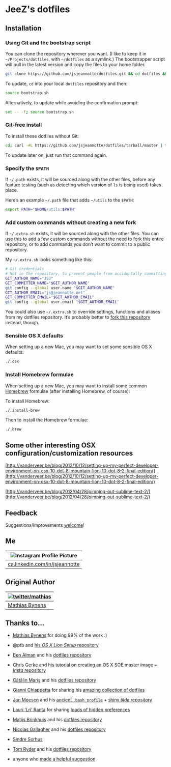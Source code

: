 # JeeZ's dotfiles

## Installation

### Using Git and the bootstrap script

You can clone the repository wherever you want. (I like to keep it in `~/Projects/dotfiles`, with `~/dotfiles` as a symlink.) The bootstrapper script will pull in the latest version and copy the files to your home folder.

```bash
git clone https://github.com/jsjeannotte/dotfiles.git && cd dotfiles && source bootstrap.sh
```

To update, `cd` into your local `dotfiles` repository and then:

```bash
source bootstrap.sh
```

Alternatively, to update while avoiding the confirmation prompt:

```bash
set -- -f; source bootstrap.sh
```

### Git-free install

To install these dotfiles without Git:

```bash
cd; curl -#L https://github.com/jsjeannotte/dotfiles/tarball/master | tar -xzv --strip-components 1 --exclude={README.md,bootstrap.sh}
```

To update later on, just run that command again.

### Specify the `$PATH`

If `~/.path` exists, it will be sourced along with the other files, before any feature testing (such as detecting which version of `ls` is being used) takes place.

Here’s an example `~/.path` file that adds `~/utils` to the `$PATH`:

```bash
export PATH="$HOME/utils:$PATH"
```

### Add custom commands without creating a new fork

If `~/.extra.sh` exists, it will be sourced along with the other files. You can use this to add a few custom commands without the need to fork this entire repository, or to add commands you don’t want to commit to a public repository.

My `~/.extra.sh` looks something like this:


```bash
# Git credentials
# Not in the repository, to prevent people from accidentally committing under my name
GIT_AUTHOR_NAME="JSJ"
GIT_COMMITTER_NAME="$GIT_AUTHOR_NAME"
git config --global user.name "$GIT_AUTHOR_NAME"
GIT_AUTHOR_EMAIL="js@jeannotte.net"
GIT_COMMITTER_EMAIL="$GIT_AUTHOR_EMAIL"
git config --global user.email "$GIT_AUTHOR_EMAIL"
```

You could also use `~/.extra.sh` to override settings, functions and aliases from my dotfiles repository. It’s probably better to [fork this repository](https://github.com/jsjeannotte/dotfiles/fork_select) instead, though.

### Sensible OS X defaults

When setting up a new Mac, you may want to set some sensible OS X defaults:

```bash
./.osx
```

### Install Homebrew formulae

When setting up a new Mac, you may want to install some common [Homebrew](http://brew.sh/) formulae (after installing Homebrew, of course):

To install Homebrew:

```bash
./.install-brew
```

Then to install the Homebrew formulae:

```bash
./.brew
```

## Some other interesting OSX configuration/customization resources

[http://vanderveer.be/blog/2012/10/12/setting-up-my-perfect-developer-environment-on-osx-10-dot-8-mountain-lion-10-dot-8-2-final-edition/](http://vanderveer.be/blog/2012/10/12/setting-up-my-perfect-developer-environment-on-osx-10-dot-8-mountain-lion-10-dot-8-2-final-edition/)

[http://vanderveer.be/blog/2012/04/28/pimping-out-sublime-text-2/](http://vanderveer.be/blog/2012/04/28/pimping-out-sublime-text-2/)

## Feedback

Suggestions/improvements
[welcome](https://github.com/jsjeannotte/dotfiles/issues)!

## Me

| ![Instagram Profile Picture](http://images.ak.instagram.com/profiles/profile_358654755_75sq_1366603600.jpg) |
|---|
| [ca.linkedin.com/in/jsjeannotte](ca.linkedin.com/in/jsjeannotte) |


## Original Author

| [![twitter/mathias](http://gravatar.com/avatar/24e08a9ea84deb17ae121074d0f17125?s=70)](http://twitter.com/mathias "Follow @mathias on Twitter") |
|---|
| [Mathias Bynens](http://mathiasbynens.be/) |


## Thanks to…

* [Mathias Bynens](http://mathiasbynens.be/) for doing 99% of the work :)
* @ptb and [his _OS X Lion Setup_ repository](https://github.com/ptb/Mac-OS-X-Lion-Setup)
* [Ben Alman](http://benalman.com/) and his [dotfiles repository](https://github.com/cowboy/dotfiles)
* [Chris Gerke](http://www.randomsquared.com/) and his [tutorial on creating an OS X SOE master image](http://chris-gerke.blogspot.com/2012/04/mac-osx-soe-master-image-day-7.html) + [_Insta_ repository](https://github.com/cgerke/Insta)
* [Cãtãlin Mariş](https://github.com/alrra) and his [dotfiles repository](https://github.com/alrra/dotfiles)
* [Gianni Chiappetta](http://gf3.ca/) for sharing his [amazing collection of dotfiles](https://github.com/gf3/dotfiles)
* [Jan Moesen](http://jan.moesen.nu/) and his [ancient `.bash_profile`](https://gist.github.com/1156154) + [shiny _tilde_ repository](https://github.com/janmoesen/tilde)
* [Lauri ‘Lri’ Ranta](http://lri.me/) for sharing [loads of hidden preferences](http://lri.me/osx.html#hidden-preferences)
* [Matijs Brinkhuis](http://hotfusion.nl/) and his [dotfiles repository](https://github.com/matijs/dotfiles)
* [Nicolas Gallagher](http://nicolasgallagher.com/) and his [dotfiles repository](https://github.com/necolas/dotfiles)
* [Sindre Sorhus](http://sindresorhus.com/)
* [Tom Ryder](http://blog.sanctum.geek.nz/) and his [dotfiles repository](https://github.com/tejr/dotfiles)

* anyone who [made a helpful suggestion](https://github.com/jsjeannotte/dotfiles/issues)
